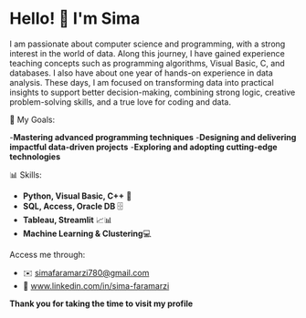 # Hello! 👋 I'm Sima


  I am passionate about computer science and programming, with a strong interest in the world of data. Along this journey, I have 
  gained experience teaching concepts such as programming algorithms, Visual Basic, C, and databases. I also have about one year of 
  hands-on experience in data analysis. These days, I am focused on transforming data into practical insights to support better 
  decision-making, combining strong logic, creative problem-solving skills, and a true love for coding and data.

🎯 My Goals:

-**Mastering advanced programming techniques**
-**Designing and delivering impactful data-driven projects**
-**Exploring and adopting cutting-edge technologies**


📊 Skills:
- **Python, Visual Basic, C++** 🐍
- **SQL, Access, Oracle DB** 🗄️
- **Tableau, Streamlit** 📈📊 
- **Machine Learning & Clustering**💻



  
Access me through: 

- ✉️️ simafaramarzi780@gmail.com
- 🔗 www.linkedin.com/in/sima-faramarzi

**Thank you for taking the time to visit my profile**
